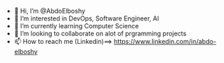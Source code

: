 - 👋 Hi, I’m @AbdoElboshy
- 👀 I’m interested in DevOps, Software Engineer, AI
- 🌱 I’m currently learning Computer Science
- 💞️ I’m looking to collaborate on alot of prgramming projects
- 📫 How to reach me (Linkedin)==> https://www.linkedin.com/in/abdo-elboshy

<!---
AbdoElboshy/AbdoElboshy is a ✨ special ✨ repository because its `README.md` (this file) appears on your GitHub profile.
You can click the Preview link to take a look at your changes.
--->
